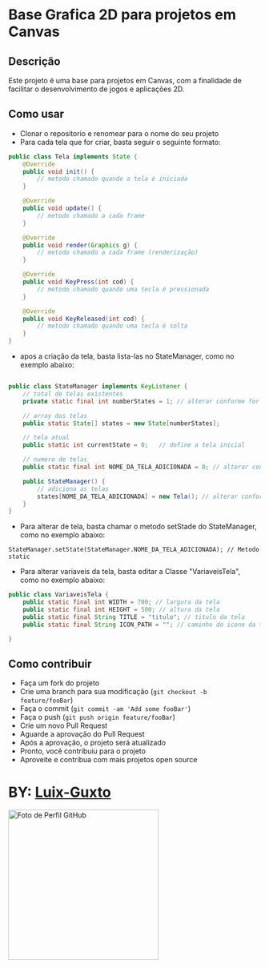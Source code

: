# Base Grafica 2D para projetos em Canvas

## Descrição

Este projeto é uma base para projetos em Canvas, com a finalidade de facilitar o desenvolvimento de jogos e aplicações 2D.

## Como usar

- Clonar o repositorio e renomear para o nome do seu projeto
- Para cada tela que for criar, basta seguir o seguinte formato:

```Java
public class Tela implements State {
    @Override
    public void init() {
        // metodo chamado quando a tela é iniciada
    }

    @Override
    public void update() {
        // metodo chamado a cada frame
    }

    @Override
    public void render(Graphics g) {
        // metodo chamado a cada frame (renderização)
    }

    @Override
    public void KeyPress(int cod) {
        // metodo chamado quando uma tecla é pressionada
    }

    @Override
    public void KeyReleased(int cod) {
        // metodo chamado quando uma tecla é solta
    }
}
```
- apos a criação da tela, basta lista-las no StateManager, como no exemplo abaixo:

```Java

public class StateManager implements KeyListener {
    // total de telas existentes
    private static final int numberStates = 1; // alterar conforme for adicionando telas

    // array das telas
    public static State[] states = new State[numberStates];

    // tela atual
    public static int currentState = 0;   // define a tela inicial

    // numero de telas
    public static final int NOME_DA_TELA_ADICIONADA = 0; // alterar conforme for adicionando telas

    public StateManager() {
        // adiciona as telas
        states[NOME_DA_TELA_ADICIONADA] = new Tela(); // alterar conforme for adicionando telas
    }
}
```

- Para alterar de tela, basta chamar o metodo setStade do StateManager, como no exemplo abaixo:

```
StateManager.setState(StateManager.NOME_DA_TELA_ADICIONADA); // Metodo static
```

- Para alterar variaveis da tela, basta editar a Classe "VariaveisTela", como no exemplo abaixo:

```Java
public class VariaveisTela {
    public static final int WIDTH = 700; // largura da tela
    public static final int HEIGHT = 500; // altura da tela
    public static final String TITLE = "titulo"; // titulo da tela
    public static final String ICON_PATH = ""; // caminho do icone da tela

}
```

## Como contribuir

- Faça um fork do projeto
- Crie uma branch para sua modificação (`git checkout -b feature/fooBar`)
- Faça o commit (`git commit -am 'Add some fooBar'`)
- Faça o push (`git push origin feature/fooBar`)
- Crie um novo Pull Request
- Aguarde a aprovação do Pull Request
- Após a aprovação, o projeto será atualizado
- Pronto, você contribuiu para o projeto
- Aproveite e contribua com mais projetos open source

# BY: [Luix-Guxto](https://github.com/luix-guxto "Luix-Guxto")

<img alt="Foto de Perfil GitHub" src="https://avatars.githubusercontent.com/u/77067320?v=4" title="ProfilePic" width="300" height="300"/>